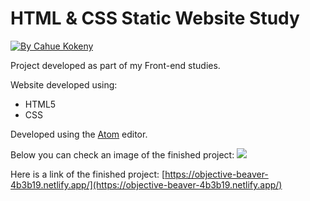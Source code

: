# HTML & CSS Static Website Study
<a href="https://www.linkedin.com/in/cahuekokeny/"> <img alt="By Cahue Kokeny" src="https://img.shields.io/badge/Made%20by-Cahue%20Kokeny-important"> </a>


Project developed as part of my Front-end studies.

Website developed using:
- HTML5
- CSS

Developed using the [Atom](https://atom.io/ "Atom") editor.

Below you can check an image of the finished project:
![](https://i.imgur.com/32ur2Zj.png)

Here is a link of the finished project: [https://objective-beaver-4b3b19.netlify.app/](https://objective-beaver-4b3b19.netlify.app/)

